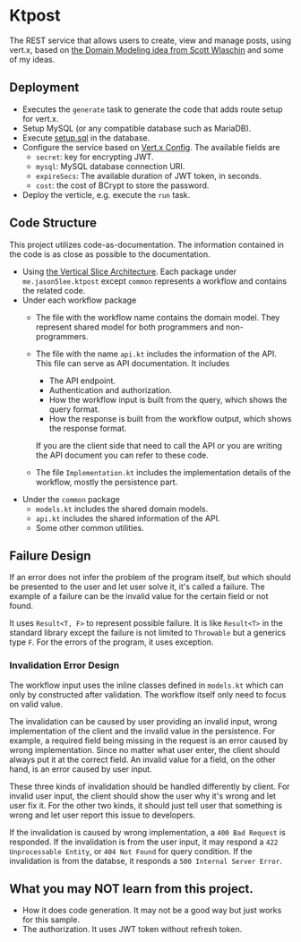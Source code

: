 # Ktpost

The REST service that allows users to create, view and manage posts, using vert.x, based on [the Domain Modeling idea from Scott Wlaschin](https://pragprog.com/titles/swdddf/domain-modeling-made-functional/)
and some of my ideas.

## Deployment

* Executes the `generate` task to generate the code that adds route setup for vert.x.
* Setup MySQL (or any compatible database such as MariaDB).
* Execute [setup.sql](./setup.sql) in the database.
* Configure the service based on [Vert.x Config](https://vertx.io/docs/vertx-config/java/). The available fields are
  * `secret`: key for encrypting JWT.
  * `mysql`: MySQL database connection URI.
  * `expireSecs`: The available duration of JWT token, in seconds.
  * `cost`: the cost of BCrypt to store the password.
* Deploy the verticle, e.g. execute the `run` task.

## Code Structure

This project utilizes code-as-documentation. The information contained in the code is as close as possible to the documentation.

* Using [the Vertical Slice Architecture](https://jimmybogard.com/vertical-slice-architecture/). Each package under `me.jason5lee.ktpost`
  except `common` represents a workflow and contains the related code.
* Under each workflow package
    * The file with the workflow name contains the domain model. They represent shared model for both programmers and non-programmers.
    * The file with the name `api.kt` includes the information of the API. This file can serve as API documentation. It includes
      * The API endpoint.
      * Authentication and authorization.
      * How the workflow input is built from the query, which shows the query format.
      * How the response is built from the workflow output, which shows the response format.

      If you are the client side that need to call the API
      or you are writing the API document you can refer to these code.
    * The file `Implementation.kt` includes the implementation details of the workflow, mostly the persistence part.
* Under the `common` package
    * `models.kt` includes the shared domain models.
    * `api.kt` includes the shared information of the API.
    * Some other common utilities.

## Failure Design

If an error does not infer the problem of the program itself, but which should be presented to the user and
let user solve it, it's called a failure. The example of a failure can be the invalid value for the certain field or not found.

It uses `Result<T, F>` to represent possible failure. It is like `Result<T>` in the standard library
except the failure is not limited to `Throwable` but a generics type `F`.
For the errors of the program, it uses exception.

### Invalidation Error Design

The workflow input uses the inline classes defined in `models.kt` which can only by constructed
after validation. The workflow itself only need to focus on valid value.

The invalidation can be caused by user providing an invalid input, wrong implementation of the client
and the invalid value in the persistence.
For example, a required field being missing in the request is an error caused by wrong implementation.
Since no matter what user enter, the client should always put it at the correct field.
An invalid value for a field, on the other hand, is an error caused by user input.

These three kinds of invalidation should be handled differently by client.
For invalid user input, the client should show the user why it's wrong and let user fix it.
For the other two kinds, it should just tell user that something is wrong and let user report this issue to developers.

If the invalidation is caused by wrong implementation, a `400 Bad Request` is responded.
If the invalidation is from the user input, it may respond a `422 Unprocessable Entity`,
or `404 Not Found` for query condition.
If the invalidation is from the databse, it responds a `500 Internal Server Error`.

## What you may NOT learn from this project.

* How it does code generation. It may not be a good way but just works for this sample.
* The authorization. It uses JWT token without refresh token.
